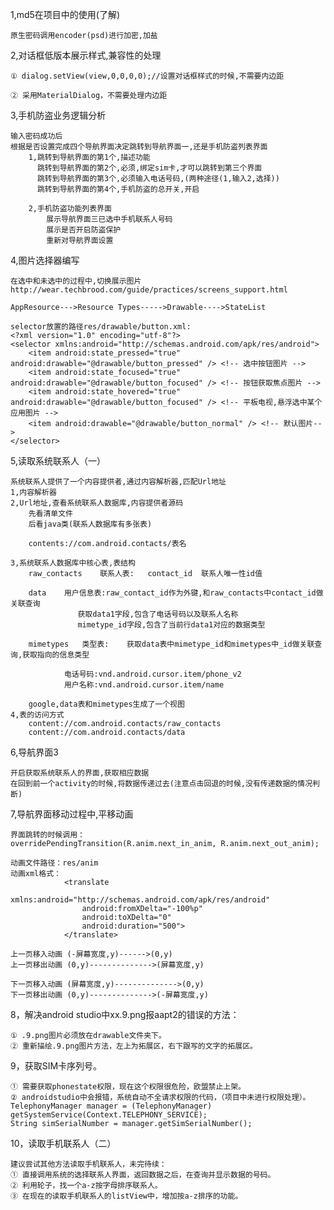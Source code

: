 1,md5在项目中的使用(了解)

	原生密码调用encoder(psd)进行加密,加盐
	
2,对话框低版本展示样式,兼容性的处理

	① dialog.setView(view,0,0,0,0);//设置对话框样式的时候,不需要内边距
	
	② 采用MaterialDialog，不需要处理内边距

3,手机防盗业务逻辑分析

	输入密码成功后
	根据是否设置完成四个导航界面决定跳转到导航界面一,还是手机防盗列表界面
		1,跳转到导航界面的第1个,描述功能
		  跳转到导航界面的第2个,必须,绑定sim卡,才可以跳转到第三个界面
		  跳转到导航界面的第3个,必须输入电话号码,(两种途径(1,输入2,选择))
		  跳转到导航界面的第4个,手机防盗的总开关,开启

		2,手机防盗功能列表界面
			展示导航界面三已选中手机联系人号码
			展示是否开启防盗保护
			重新对导航界面设置
4,图片选择器编写  

	在选中和未选中的过程中,切换展示图片
	http://wear.techbrood.com/guide/practices/screens_support.html

	AppResource--->Resource Types----->Drawable---->StateList

	selector放置的路径res/drawable/button.xml:
	<?xml version="1.0" encoding="utf-8"?>
	<selector xmlns:android="http://schemas.android.com/apk/res/android">
	    <item android:state_pressed="true" android:drawable="@drawable/button_pressed" /> <!-- 选中按钮图片 -->
	    <item android:state_focused="true" android:drawable="@drawable/button_focused" /> <!-- 按钮获取焦点图片 -->
	    <item android:state_hovered="true" android:drawable="@drawable/button_focused" /> <!-- 平板电视,悬浮选中某个应用图片 -->
	    <item android:drawable="@drawable/button_normal" /> <!-- 默认图片-->
	</selector>

	    
5,读取系统联系人（一）

	系统联系人提供了一个内容提供者,通过内容解析器,匹配Url地址
	1,内容解析器
	2,Url地址,查看系统联系人数据库,内容提供者源码
		先看清单文件
		后看java类(联系人数据库有多张表)

		contents://com.android.contacts/表名

	3,系统联系人数据库中核心表,表结构
		raw_contacts	联系人表:	contact_id	联系人唯一性id值
		
		data	用户信息表:raw_contact_id作为外键,和raw_contacts中contact_id做关联查询
				   获取data1字段,包含了电话号码以及联系人名称
				   mimetype_id字段,包含了当前行data1对应的数据类型
		
		mimetypes	类型表:	获取data表中mimetype_id和mimetypes中_id做关联查询,获取指向的信息类型
				
				电话号码:vnd.android.cursor.item/phone_v2
				用户名称:vnd.android.cursor.item/name

		google,data表和mimetypes生成了一个视图
	4,表的访问方式
		content://com.android.contacts/raw_contacts
		content://com.android.contacts/data
		
6,导航界面3

	开启获取系统联系人的界面,获取相应数据
	在回到前一个activity的时候,将数据传递过去(注意点击回退的时候,没有传递数据的情况判断)
	
7,导航界面移动过程中,平移动画

	界面跳转的时候调用：
	overridePendingTransition(R.anim.next_in_anim, R.anim.next_out_anim);
	
	动画文件路径：res/anim
	动画xml格式：
				<translate
				    xmlns:android="http://schemas.android.com/apk/res/android"
				    android:fromXDelta="-100%p"
				    android:toXDelta="0"
				    android:duration="500">
				</translate>

	上一页移入动画	(-屏幕宽度,y)------>(0,y)
	上一页移出动画	(0,y)-------------->(屏幕宽度,y)

	下一页移入动画	(屏幕宽度,y)-------------->(0,y)
	下一页移出动画	(0,y)-------------->(-屏幕宽度,y)
	
8，解决android studio中xx.9.png报aapt2的错误的方法：
	
	① .9.png图片必须放在drawable文件夹下。
	② 重新描绘.9.png图片方法，左上为拓展区，右下跟写的文字的拓展区。
	
9，获取SIM卡序列号。

	① 需要获取phonestate权限，现在这个权限很危险，欧盟禁止上架。
	② androidstudio中会报错，系统自动不全请求权限的代码，（项目中未进行权限处理）。
	TelephonyManager manager = (TelephonyManager) getSystemService(Context.TELEPHONY_SERVICE);
	String simSerialNumber = manager.getSimSerialNumber();
	
10，读取手机联系人（二）

	建议尝试其他方法读取手机联系人，未完待续：
	① 直接调用系统的选择联系人界面，返回数据之后，在查询并显示数据的号码。
	② 利用轮子，找一个a-z按字母排序联系人。
	③ 在现在的读取手机联系人的listView中，增加按a-z排序的功能。
